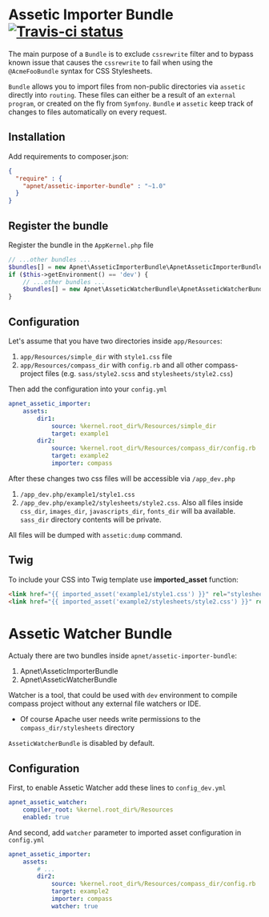 Assetic Importer Bundle [![Travis-ci status](https://travis-ci.org/apnet/AsseticImporterBundle.png?branch=master)](https://travis-ci.org/apnet/AsseticImporterBundle/)
=======================

The main purpose of a `Bundle` is to exclude `cssrewrite` filter and to bypass known issue
that causes the `cssrewrite` to fail when using the `@AcmeFooBundle` syntax for CSS Stylesheets.

`Bundle` allows you to import files from non-public directories via `assetic` directly into `routing`.
These files can either be a result of an `external program`, or created on the fly from `Symfony`.
`Bundle` и `assetic` keep track of changes to files automatically on every request.

Installation
------------

Add requirements to composer.json:

``` json
{
  "require" : {
    "apnet/assetic-importer-bundle" : "~1.0"
  }
}
```

Register the bundle
-------------------

Register the bundle in the `AppKernel.php` file

``` php
// ...other bundles ...
$bundles[] = new Apnet\AsseticImporterBundle\ApnetAsseticImporterBundle();
if ($this->getEnvironment() == 'dev') {
    // ...other bundles ...
    $bundles[] = new Apnet\AsseticWatcherBundle\ApnetAsseticWatcherBundle();
}
```

Configuration
-------------

Let's assume that you have two directories inside `app/Resources`:

1. `app/Resources/simple_dir` with `style1.css` file
2. `app/Resources/compass_dir` with `config.rb` and all other compass-project files
   (e.g. `sass/style2.scss` and `stylesheets/style2.css`)

Then add the configuration into your `config.yml`

``` yml
apnet_assetic_importer:
    assets:
        dir1:
            source: %kernel.root_dir%/Resources/simple_dir
            target: example1
        dir2:
            source: %kernel.root_dir%/Resources/compass_dir/config.rb
            target: example2
            importer: compass
```

After these changes two css files will be accessible via `/app_dev.php`

1. `/app_dev.php/example1/style1.css`
2. `/app_dev.php/example2/stylesheets/style2.css`.
   Also all files inside `css_dir`, `images_dir`, `javascripts_dir`, `fonts_dir` will ba available.
   `sass_dir` directory contents will be private.

All files will be dumped with `assetic:dump` command.

Twig
----

To include your CSS into Twig template use **imported_asset** function:

``` html
<link href="{{ imported_asset('example1/style1.css') }}" rel="stylesheet" type="text/css" />
<link href="{{ imported_asset('example2/stylesheets/style2.css') }}" rel="stylesheet" type="text/css" />
```

Assetic Watcher Bundle
======================

Actualy there are two bundles inside `apnet/assetic-importer-bundle`:

1. Apnet\AsseticImporterBundle
2. Apnet\AsseticWatcherBundle

Watcher is a tool, that could be used with `dev` environment to compile
compass project without any external file watchers or IDE.

* Of course Apache user needs write permissions to the `compass_dir/stylesheets` directory

`AsseticWatcherBundle` is disabled by default.

Configuration
-------------

First, to enable Assetic Watcher add these lines to `config_dev.yml`

``` yml
apnet_assetic_watcher:
    compiler_root: %kernel.root_dir%/Resources
    enabled: true
```

And second, add `watcher` parameter to imported asset configuration in `config.yml`

``` yml
apnet_assetic_importer:
    assets:
        # ...
        dir2:
            source: %kernel.root_dir%/Resources/compass_dir/config.rb
            target: example2
            importer: compass
            watcher: true
```
